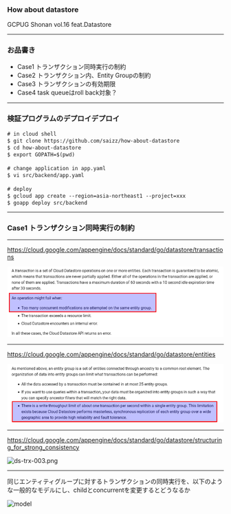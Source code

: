 ### How about datastore

GCPUG Shonan vol.16 feat.Datastore

---

### お品書き

- Case1 トランザクション同時実行の制約
- Case2 トランザクション内、Entity Groupの制約
- Case3 トランザクションの有効期限
- Case4 task queueはroll back対象？

---

### 検証プログラムのデプロイデプロイ

```
# in cloud shell
$ git clone https://github.com/saizz/how-about-datastore
$ cd how-about-datastore
$ export GOPATH=$(pwd)

# change application in app.yaml
$ vi src/backend/app.yaml

# deploy
$ gcloud app create --region=asia-northeast1 --project=xxx
$ goapp deploy src/backend
```

---

### Case1 トランザクション同時実行の制約

---
https://cloud.google.com/appengine/docs/standard/go/datastore/transactions

![001-trx](slide-images/001-trx.png)

---

https://cloud.google.com/appengine/docs/standard/go/datastore/entities

![002-trx](slide-images/002-trx.png)

---

https://cloud.google.com/appengine/docs/standard/go/datastore/structuring_for_strong_consistency

![ds-trx-003.png](https://docs.google.com/drawings/d/1Bw8iQ-DSE9d0_oVLm5dZlJDcamO5-KbsVoSboI1XEOw/pub?w=897&h=245)

---

同じエンティティグループに対するトランザクションの同時実行を、以下のような一般的なモデルにし、childとconcurrentを変更するとどうなるか

![model](https://docs.google.com/drawings/d/15btUDt7gwEp3QBR_wVpnhbmfagla2PC9jn1phr2XR0o/pub?w=779&amp;h=358)
